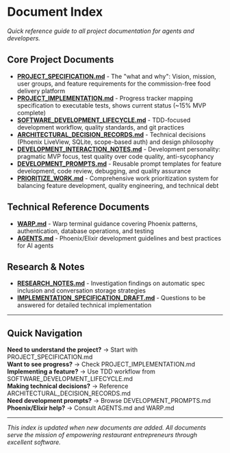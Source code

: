 # Document Index

*Quick reference guide to all project documentation for agents and developers.*

## Core Project Documents

- **[PROJECT_SPECIFICATION.md](PROJECT_SPECIFICATION.md)** - The "what and why": Vision, mission, user groups, and feature requirements for the commission-free food delivery platform
- **[PROJECT_IMPLEMENTATION.md](PROJECT_IMPLEMENTATION.md)** - Progress tracker mapping specification to executable tests, shows current status (~15% MVP complete)
- **[SOFTWARE_DEVELOPMENT_LIFECYCLE.md](SOFTWARE_DEVELOPMENT_LIFECYCLE.md)** - TDD-focused development workflow, quality standards, and git practices
- **[ARCHITECTURAL_DECISION_RECORDS.md](ARCHITECTURAL_DECISION_RECORDS.md)** - Technical decisions (Phoenix LiveView, SQLite, scope-based auth) and design philosophy
- **[DEVELOPMENT_INTERACTION_NOTES.md](DEVELOPMENT_INTERACTION_NOTES.md)** - Development personality: pragmatic MVP focus, test quality over code quality, anti-sycophancy
- **[DEVELOPMENT_PROMPTS.md](DEVELOPMENT_PROMPTS.md)** - Reusable prompt templates for feature development, code review, debugging, and quality assurance
- **[PRIORITIZE_WORK.md](PRIORITIZE_WORK.md)** - Comprehensive work prioritization system for balancing feature development, quality engineering, and technical debt

## Technical Reference Documents  

- **[WARP.md](WARP.md)** - Warp terminal guidance covering Phoenix patterns, authentication, database operations, and testing
- **[AGENTS.md](AGENTS.md)** - Phoenix/Elixir development guidelines and best practices for AI agents

## Research & Notes

- **[RESEARCH_NOTES.md](RESEARCH_NOTES.md)** - Investigation findings on automatic spec inclusion and conversation storage strategies
- **[IMPLEMENTATION_SPECIFICATION_DRAFT.md](IMPLEMENTATION_SPECIFICATION_DRAFT.md)** - Questions to be answered for detailed technical implementation

---

## Quick Navigation

**Need to understand the project?** → Start with PROJECT_SPECIFICATION.md  
**Want to see progress?** → Check PROJECT_IMPLEMENTATION.md  
**Implementing a feature?** → Use TDD workflow from SOFTWARE_DEVELOPMENT_LIFECYCLE.md  
**Making technical decisions?** → Reference ARCHITECTURAL_DECISION_RECORDS.md  
**Need development prompts?** → Browse DEVELOPMENT_PROMPTS.md  
**Phoenix/Elixir help?** → Consult AGENTS.md and WARP.md

---

*This index is updated when new documents are added. All documents serve the mission of empowering restaurant entrepreneurs through excellent software.*
